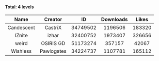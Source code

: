 #### Total: 4 levels

| Name | Creator | ID | Downloads | Likes |
|:---:|:---:|:---:|:---:|:---:|
| Candescent | CastriX | 34749502 | 1196506 | 183320
| IZnite | izhar | 32400752 | 1973407 | 326656
| weird | OSIRIS GD | 51173274 | 357157 | 42067
| Wishless | Pawlogates | 34224737 | 1107781 | 165112
